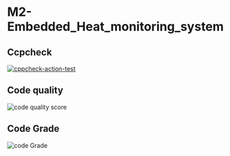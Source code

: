 # M2-Embedded_Heat_monitoring_system

## Ccpcheck
[![cppcheck-action-test](https://github.com/Jananichandiran/M2-Embedded_Password_Controlled_Device/actions/workflows/cppcheck.yml/badge.svg)](https://github.com/Jananichandiran/M2-Embedded_Password_Controlled_Device/actions/workflows/cppcheck.yml)

## Code quality
![code quality score](https://api.codiga.io/project/30283/score/svg)

## Code Grade
![code Grade](https://api.codiga.io/project/30283/status/svg)
